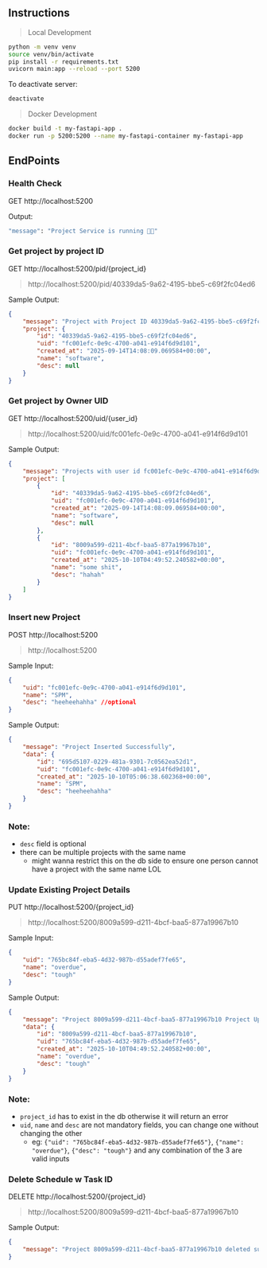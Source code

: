 ## Instructions

> Local Development

```bash
python -m venv venv
source venv/bin/activate
pip install -r requirements.txt
uvicorn main:app --reload --port 5200
```

To deactivate server:

```bash
deactivate
```

> Docker Development

```bash
docker build -t my-fastapi-app .
docker run -p 5200:5200 --name my-fastapi-container my-fastapi-app
```

## EndPoints

### Health Check

GET http://localhost:5200

Output:

```bash
"message": "Project Service is running 🚀😫"
```

### Get project by project ID

GET http://localhost:5200/pid/{project_id}

> http://localhost:5200/pid/40339da5-9a62-4195-bbe5-c69f2fc04ed6

Sample Output:

```json
{
    "message": "Project with Project ID 40339da5-9a62-4195-bbe5-c69f2fc04ed6 retrieved successfully",
    "project": {
        "id": "40339da5-9a62-4195-bbe5-c69f2fc04ed6",
        "uid": "fc001efc-0e9c-4700-a041-e914f6d9d101",
        "created_at": "2025-09-14T14:08:09.069584+00:00",
        "name": "software",
        "desc": null
    }
}
```

### Get project by Owner UID

GET http://localhost:5200/uid/{user_id}

> http://localhost:5200/uid/fc001efc-0e9c-4700-a041-e914f6d9d101

Sample Output:

```json
{
    "message": "Projects with user id fc001efc-0e9c-4700-a041-e914f6d9d101 retrieved successfully",
    "project": [
        {
            "id": "40339da5-9a62-4195-bbe5-c69f2fc04ed6",
            "uid": "fc001efc-0e9c-4700-a041-e914f6d9d101",
            "created_at": "2025-09-14T14:08:09.069584+00:00",
            "name": "software",
            "desc": null
        },
        {
            "id": "8009a599-d211-4bcf-baa5-877a19967b10",
            "uid": "fc001efc-0e9c-4700-a041-e914f6d9d101",
            "created_at": "2025-10-10T04:49:52.240582+00:00",
            "name": "some shit",
            "desc": "hahah"
        }
    ]
}
```

### Insert new Project

POST http://localhost:5200

> http://localhost:5200

Sample Input:

```json
{
    "uid": "fc001efc-0e9c-4700-a041-e914f6d9d101",
    "name": "SPM",
    "desc": "heeheehahha" //optional
}
```

Sample Output:

```json
{
    "message": "Project Inserted Successfully",
    "data": {
        "id": "695d5107-0229-481a-9301-7c0562ea52d1",
        "uid": "fc001efc-0e9c-4700-a041-e914f6d9d101",
        "created_at": "2025-10-10T05:06:38.602368+00:00",
        "name": "SPM",
        "desc": "heeheehahha"
    }
}
```

### Note:

-   `desc` field is optional
-   there can be multiple projects with the same name
    -   might wanna restrict this on the db side to ensure one person cannot have a project with the same name LOL

### Update Existing Project Details

PUT http://localhost:5200/{project_id}

> http://localhost:5200/8009a599-d211-4bcf-baa5-877a19967b10

Sample Input:

```json
{
    "uid": "765bc84f-eba5-4d32-987b-d55adef7fe65",
    "name": "overdue",
    "desc": "tough"
}
```

Sample Output:

```json
{
    "message": "Project 8009a599-d211-4bcf-baa5-877a19967b10 Project Updated Successfully",
    "data": {
        "id": "8009a599-d211-4bcf-baa5-877a19967b10",
        "uid": "765bc84f-eba5-4d32-987b-d55adef7fe65",
        "created_at": "2025-10-10T04:49:52.240582+00:00",
        "name": "overdue",
        "desc": "tough"
    }
}
```

### Note:

-   `project_id` has to exist in the db otherwise it will return an error
-   `uid`, `name` and `desc` are not mandatory fields, you can change one without changing the other
    -   eg: `{"uid": "765bc84f-eba5-4d32-987b-d55adef7fe65"}`, `{"name": "overdue"}`, `{"desc": "tough"}` and any combination of the 3 are valid inputs

### Delete Schedule w Task ID

DELETE http://localhost:5200/{project_id}

> http://localhost:5200/8009a599-d211-4bcf-baa5-877a19967b10

Sample Output:

```json
{
    "message": "Project 8009a599-d211-4bcf-baa5-877a19967b10 deleted successfully"
}
```
